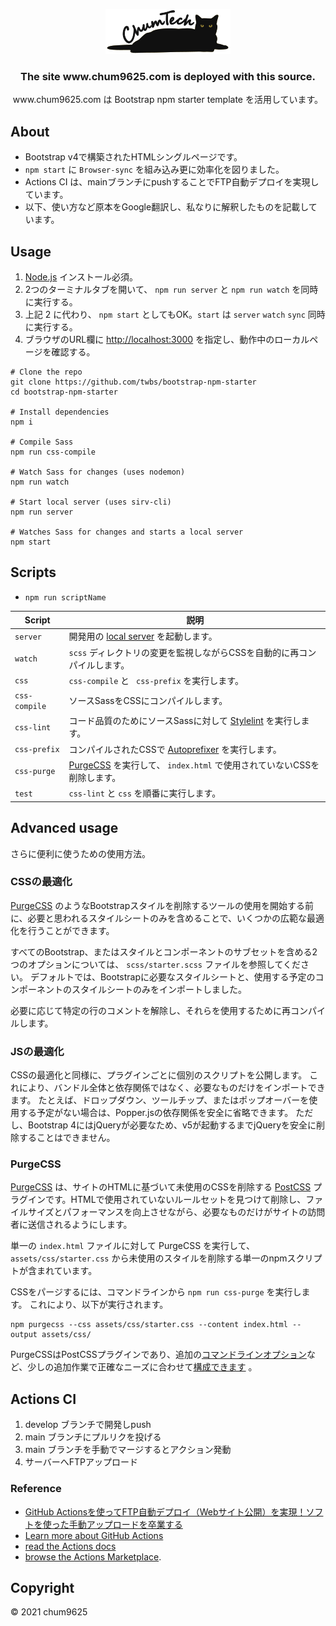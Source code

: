 <p align="center">
  <img src=".github/ct-logo-200x72.png" width="200" height="72" alt="ChumTech logo">
</p>

<h3 align="center">The site www.chum9625.com is deployed with this source.</h3>

<p align="center">www.chum9625.com は Bootstrap npm starter template を活用しています。</p>

## About

- Bootstrap v4で構築されたHTMLシングルページです。
- `npm start` に `Browser-sync` を組み込み更に効率化を図りました。
- Actions CI は、mainブランチにpushすることでFTP自動デプロイを実現しています。
- 以下、使い方など原本をGoogle翻訳し、私なりに解釈したものを記載しています。

## Usage

1. [Node.js](https://nodejs.org/) インストール必須。
2. 2つのターミナルタブを開いて、 `npm run server` と `npm run watch` を同時に実行する。
3. 上記 2 に代わり、 ```npm start``` としてもOK。```start``` は ```server``` ```watch``` ```sync``` 同時に実行する。
4. ブラウザのURL欄に <http://localhost:3000> を指定し、動作中のローカルページを確認する。

```shell
# Clone the repo
git clone https://github.com/twbs/bootstrap-npm-starter
cd bootstrap-npm-starter

# Install dependencies
npm i

# Compile Sass
npm run css-compile

# Watch Sass for changes (uses nodemon)
npm run watch

# Start local server (uses sirv-cli)
npm run server

# Watches Sass for changes and starts a local server
npm start
```

## Scripts

- ```npm run scriptName``` 

| Script | 説明 |
| --- | --- |
| `server` | 開発用の [local server](http://localhost:3000) を起動します。 |
| `watch` | `scss` ディレクトリの変更を監視しながらCSSを自動的に再コンパイルします。 |
| `css` | `css-compile` と ` css-prefix` を実行します。 |
| `css-compile` | ソースSassをCSSにコンパイルします。 |
| `css-lint` | コード品質のためにソースSassに対して [Stylelint](https://stylelint.io) を実行します。 |
| `css-prefix` | コンパイルされたCSSで [Autoprefixer](https://github.com/postcss/autoprefixer) を実行します。 |
| `css-purge` | [PurgeCSS](https://purgecss.com) を実行して、 `index.html` で使用されていないCSSを削除します。|
| `test` | `css-lint` と `css` を順番に実行します。 |

## Advanced usage

さらに便利に使うための使用方法。

### CSSの最適化

[PurgeCSS](#purgecss) のようなBootstrapスタイルを削除するツールの使用を開始する前に、必要と思われるスタイルシートのみを含めることで、いくつかの広範な最適化を行うことができます。

すべてのBootstrap、またはスタイルとコンポーネントのサブセットを含める2つのオプションについては、 `scss/starter.scss` ファイルを参照してください。 デフォルトでは、Bootstrapに必要なスタイルシートと、使用する予定のコンポーネントのスタイルシートのみをインポートしました。

必要に応じて特定の行のコメントを解除し、それらを使用するために再コンパイルします。

### JSの最適化

CSSの最適化と同様に、プラグインごとに個別のスクリプトを公開します。 これにより、バンドル全体と依存関係ではなく、必要なものだけをインポートできます。 たとえば、ドロップダウン、ツールチップ、またはポップオーバーを使用する予定がない場合は、Popper.jsの依存関係を安全に省略できます。 ただし、Bootstrap 4にはjQueryが必要なため、v5が起動するまでjQueryを安全に削除することはできません。

### PurgeCSS

[PurgeCSS](https://purgecss.com/) は、サイトのHTMLに基づいて未使用のCSSを削除する [PostCSS](https://postcss.org) プラグインです。HTMLで使用されていないルールセットを見つけて削除し、ファイルサイズとパフォーマンスを向上させながら、必要なものだけがサイトの訪問者に送信されるようにします。


単一の `index.html` ファイルに対して PurgeCSS を実行して、 `assets/css/starter.css` から未使用のスタイルを削除する単一のnpmスクリプトが含まれています。

CSSをパージするには、コマンドラインから `npm run css-purge` を実行します。 これにより、以下が実行されます。

```shell
npm purgecss --css assets/css/starter.css --content index.html --output assets/css/
```

PurgeCSSはPostCSSプラグインであり、追加の[コマンドラインオプション](https://purgecss.com/CLI.html)など、少しの追加作業で正確なニーズに合わせて[構成できます](https://purgecss.com/configuration.html) 。 

## Actions CI

1. develop ブランチで開発しpush
2. main ブランチにプルリクを投げる
3. main ブランチを手動でマージするとアクション発動
4. サーバーへFTPアップロード
### Reference

- [GitHub Actionsを使ってFTP自動デプロイ（Webサイト公開）を実現！ソフトを使った手動アップロードを卒業する](https://arrown-blog.com/githubactions-ftp-deploy/)
- [Learn more about GitHub Actions](https://github.com/features/actions)
- [read the Actions docs](https://help.github.com/en/actions)
- [browse the Actions Marketplace](https://github.com/marketplace/actions).

## Copyright

© 2021 chum9625
